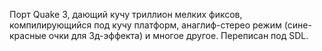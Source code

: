 Порт Quake 3, дающий кучу триллион мелких фиксов, компилирующийся под кучу платформ, анаглиф-стерео режим (сине-красные очки для 3д-эффекта) и многое другое. Переписан под SDL.
